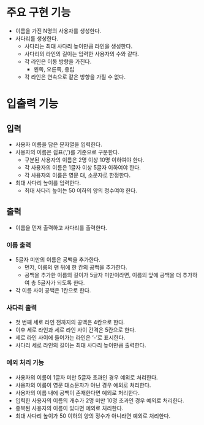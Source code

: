 # 주요 구현 기능

- 이름을 가진 N명의 사용자를 생성한다.
- 사다리를 생성한다.
    - 사다리는 최대 사다리 높이만큼 라인을 생성한다.
    - 사다리의 라인의 길이는 입력한 사용자의 수와 같다.
    - 각 라인은 이동 방향을 가진다.
        - 왼쪽, 오른쪽, 중립
    - 각 라인은 연속으로 같은 방향을 가질 수 없다.

# 입출력 기능

## 입력

- 사용자 이름을 담은 문자열을 입력한다.
- 사용자의 이름은 쉼표(‘,’)를 기준으로 구분한다.
    - 구분된 사용자의 이름은 2명 이상 10명 이하여야 한다.
    - 각 사용자의 이름은 1글자 이상 5글자 이하여야 한다.
    - 각 사용자의 이름은 영문 대, 소문자로 한정한다.
- 최대 사다리 높이를 입력한다.
    - 최대 사다리 높이는 50 이하의 양의 정수여야 한다.

## 출력

- 이름을 먼저 출력하고 사다리를 출력한다.

### 이름 출력

- 5글자 미만의 이름은 공백을 추가한다.
    - 먼저, 이름의 맨 뒤에 한 칸의 공백을 추가한다.
    - 공백을 추가한 이름의 길이가 5글자 미만이라면, 이름의 앞에 공백을 더 추가하여 총 5글자가 되도록 한다.
- 각 이름 사이 공백은 1칸으로 한다.

### 사다리 출력

- 첫 번째 세로 라인 전까지의 공백은 4칸으로 한다.
- 이후 세로 라인과 세로 라인 사이 간격은 5칸으로 한다.
- 세로 라인 사이에 들어가는 라인은 ‘-’로 표시한다.
- 사다리 세로 라인의 길이는 최대 사다리 높이만큼 출력한다.

### 예외 처리 기능

- 사용자의 이름이 1글자 미만 5글자 초과인 경우 예외로 처리한다.
- 사용자의 이름이 영문 대소문자가 아닌 경우 예외로 처리한다.
- 사용자의 이름 내에 공백이 존재한다면 예외로 처리한다.
- 입력한 사용자의 이름의 개수가 2명 미만 10명 초과인 경우 예외로 처리한다.
- 중복된 사용자의 이름이 있다면 예외로 처리한다.
- 최대 사다리 높이가 50 이하의 양의 정수가 아니라면 예외로 처리한다.
